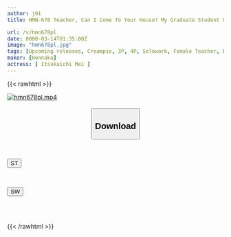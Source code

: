```yaml
---
author: j91
title: HMN-678 Teacher, Can I Come To Your House? My Graduate Student Has Been Hanging Out At My House For 3 Days And Has Been Turned Into A Masturbation Cumshot Pet... Mei Itsukaichi

url: /v/hmn678pl
date: 0000-03-14T01:35:00Z
image: "hmn678pl.jpg"
tags: [Upcoming releases, Creampie, 3P, 4P, Solowork, Female Teacher, Big Tits, Facials, Rape	]
maker: [Honnaka]
actress: [ Itsukaichi Mei ]
---
```



{{< rawhtml >}}

<div class="video" data-videoid="pending_link.html">
    <a href="javascript:;">
        <img src="/v/hmn678pl/hmn678pl.jpg" width="WIDTH" height="HEIGHT" alt="hmn678pl.mp4" loading="lazy">
    </a>
</div>

<script type="text/javascript" src="https://j91.asia/asset/on-demand-pend.js"></script>

<br>
  <link rel="stylesheet" href="https://j91.asia/asset/bs5.css">
  
  <center>
  <button class="btn btn-primary" type="button" data-bs-toggle="collapse" data-bs-target=".multi-collapse" aria-expanded="false" aria-controls="multiCollapseExample1 multiCollapseExample2"><h2>Download</h2></button></center>
</p>
<div class="row">
  <div class="col">
    <div class="collapse multi-collapse" id="multiCollapseExample1">
      <div class="card card-body">
	      	      <br>
<div class="buttons">  
<p><a href="https://j91.asia/pending_link.html" target="_blank"><button class="btn-hover color-3"><i class="fa fa-download"></i> ST</button></a></p></div>
    </div>
  </div>
</div>
  <div class="col">
    <div class="collapse multi-collapse" id="multiCollapseExample2">
      <div class="card card-body">
	      <br>
<div class="buttons">
<p><a href="https://j91.asia/pending_link.html" target="_blank"><button class="btn-hover color-2"><i class="fa fa-download"></i> SW</button></a></p></div>
<br><br>
      </div>
    </div>
  </div>
</div>

{{< /rawhtml >}}